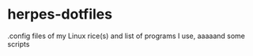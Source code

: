 # herpes-dotfiles
.config files of my Linux rice(s) and list of programs I use, aaaaand some scripts
